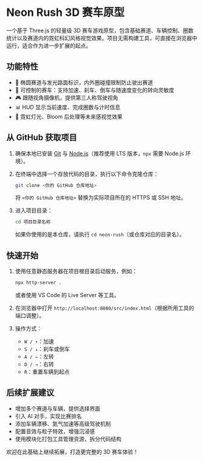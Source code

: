 # Neon Rush 3D 赛车原型

一个基于 Three.js 的轻量级 3D 赛车游戏原型，包含基础赛道、车辆控制、圈数统计以及赛道内的霓虹科幻风格视觉效果。项目无需构建工具，可直接在浏览器中运行，适合作为进一步扩展的起点。

## 功能特性

- 🏁 椭圆赛道与发光路面标识，内外圈碰撞限制防止驶出赛道
- 🚗 可控制的赛车：支持加速、刹车、倒车与随速度变化的转向灵敏度
- 🎮 跟随视角摄像机，提供第三人称驾驶视角
- 📊 HUD 显示当前速度、完成圈数与计时信息
- 🌟 霓虹灯光、Bloom 后处理等未来感视觉效果

## 从 GitHub 获取项目

1. 确保本地已安装 [Git](https://git-scm.com/) 与 [Node.js](https://nodejs.org/)（推荐使用 LTS 版本，`npx` 需要 Node.js 环境）。
2. 在终端中选择一个存放代码的目录，执行以下命令克隆仓库：

   ```bash
   git clone <你的 GitHub 仓库地址>
   ```

   将 `<你的 GitHub 仓库地址>` 替换为实际项目所在的 HTTPS 或 SSH 地址。
3. 进入项目目录：

   ```bash
   cd 项目目录名称
   ```

   如果你使用的是本仓库，请执行 `cd neon-rush`（或仓库对应的目录名）。

## 快速开始

1. 使用任意静态服务器在项目根目录启动服务，例如：

   ```bash
   npx http-server .
   ```

   或者使用 VS Code 的 Live Server 等工具。

2. 在浏览器中打开 `http://localhost:8080/src/index.html`（根据所用工具的端口调整）。

3. 操作方式：
   - `W / ↑`：加速
   - `S / ↓`：刹车或倒车
   - `A / ←`：左转
   - `D / →`：右转
   - `R`：重置车辆到起点

## 后续扩展建议

- 增加多个赛道与车辆，提供选择界面
- 引入 AI 对手，实现比赛排名
- 添加车辆漂移、氮气加速等高级驾驶机制
- 配置音效与粒子特效，增强沉浸感
- 使用模块化打包工具管理资源，拆分代码结构

欢迎在此基础上继续拓展，打造更完整的 3D 赛车体验！
